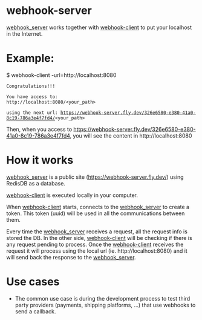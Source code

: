 # webhook-server

<a href="https://github.com/xegea/webhook_server">webhook_server</a> works together with <a href="https://github.com/xegea/webhook_client">webhook-client</a> to put your localhost in the Internet.

# Example:

$ webhook-client -url=http://localhost:8080

<code>Congratulations!!!</code>

<code>You have access to: http://localhost:8080/<your_path></code>

<code>using the next url: https://webhook-server.fly.dev/326e6580-e380-41a0-8c19-786a3e4f7fd4/<your_path></code>



Then, when you access to https://webhook-server.fly.dev/326e6580-e380-41a0-8c19-786a3e4f7fd4, you will see the content in http://localhost:8080



# How it works
<a href="https://github.com/xegea/webhook_server">webhook_server</a> is a public site (https://webhook-server.fly.dev/) using RedisDB as a database.

<a href="https://github.com/xegea/webhook_client">webhook-client</a> is executed locally in your computer.

When <a href="https://github.com/xegea/webhook_client">webhook-client</a> starts, connects to the <a href="https://github.com/xegea/webhook_server">webhook_server</a> to create a token. This token (uuid) will be used in all the communications between them.

Every time the <a href="https://github.com/xegea/webhook_server">webhook_server</a> receives a request, all the request info is stored the DB. In the other side, <a href="https://github.com/xegea/webhook_client">webhook-client</a> will be checking if there is any request pending to process. Once the <a href="https://github.com/xegea/webhook_client">webhook-client</a> receives the request it will process using the local url (ie. http://localhost:8080) and it will send back the response to the <a href="https://github.com/xegea/webhook_server">webhook_server</a>.

# Use cases
- The common use case is during the development process to test third party providers (payments, shipping platforms, ...) that use webhooks to send a callback.
